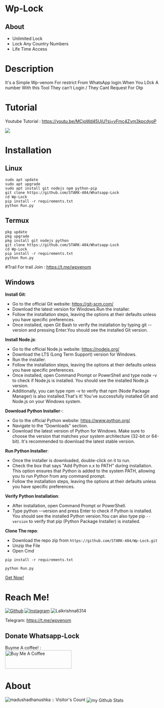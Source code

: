 #  Wp-Lock


## About
- Unlimited Lock
- Lock Any Country Numbers
- Life Time Access
# Description
It's a Simple Wp-venom  For restrict From  WhatsApp login.When You L0ck A number With this Tool They can't Login / They Cant Request For Otp

# Tutorial

Youtube Tutorial : https://youtu.be/MCjoWd45UjU?si=vFmc4Zym3kpcdyoP

<img src="https://raw.githubusercontent.com/STARK-404/Wp-Lock/refs/heads/main/images/ezgif.com-video-to-gif-converter.gif"/>

# Installation
## Linux
```
sudo apt update 
sudo apt upgrade
sudo apt install git nodejs npm python-pip
git clone https://github.com/STARK-404/Whatsapp-Lock
cd Wp-Lock
pip install -r requirements.txt
python Run.py
```
## Termux
```
pkg update 
pkg upgrade 
pkg install git nodejs python
git clone https://github.com/STARK-404/Whatsapp-Lock
cd Wp-Lock
pip install -r requirements.txt
python Run.py
```
#Trail
For trail Join :  https://t.me/wpvenom

## Windows
**Install Git**:
- Go to the official Git website: https://git-scm.com/
- Download the latest version for Windows.Run the installer.
- Follow the installation steps, leaving the options at their defaults unless you have specific preferences.
- Once installed, open Git Bash to verify the installation by typing git --version and pressing Enter.You should see the installed Git version.
  
**Install Node.js**:
- Go to the official Node.js website: https://nodejs.org/
- Download the LTS (Long Term Support) version for Windows.
- Run the installer.
- Follow the installation steps, leaving the options at their defaults unless you have specific preferences.
- Once installed, open Command Prompt or PowerShell and type node -v to check if Node.js is installed. You should see the installed Node.js version.
- Additionally, you can type npm -v to verify that npm (Node Package Manager) is also installed.That's it! You've successfully installed Git and Node.js on your Windows system.
  
**Download Python Installer**-:

- Go to the official Python website: https://www.python.org/
- Navigate to the "Downloads" section.
- Download the latest version of Python for Windows. Make sure to choose the version that matches your system architecture (32-bit or 64-bit). It's recommended to download the latest stable version.
  
**Run Python Installer**:

- Once the installer is downloaded, double-click on it to run.
- Check the box that says "Add Python x.x to PATH" during installation. This option ensures that Python is added to the system PATH, allowing you to run Python from any command prompt.
- Follow the installation steps, leaving the options at their defaults unless you have specific preferences.

**Verify Python Installation**:

- After installation, open Command Prompt or PowerShell.
- Type python --version and press Enter to check if Python is installed. You should see the installed Python version.You can also type pip `--version` to verify that pip (Python Package Installer) is installed.

**Clone The repo**:
- Download the repo zip from
`https://github.com/STARK-404/Wp-Lock.git`
- Unzip the File
- Open Cmd

  
``pip install -r requirements.txt``


  ``python Run.py``
  

<a href='mailto:unknownshooter509@gmail.com?Subject=Lock!'>Get Now!</a>

# Reach Me!
<a href="https://github.com/STARK-404/"><img title="Github" src="https://img.shields.io/badge/STARK-404-brightgreen?style=for-the-badge&logo=github"></a>
<a href="https://www.instagram.com/la1uuuuu/" target="_blank"><img src="https://img.shields.io/badge/Instagram-%23E4405F.svg?&style=flat-square&logo=instagram&logoColor=white" alt="Instagram"></a>
<img src="https://img.shields.io/twitter/follow/Lalkrishna6314?logo=twitter&r&style=for-the-badge" alt="Lalkrishna6314" />
<div id='badge'>

Telegram: https://t.me/wpvenom

## Donate Whatsapp-Lock

Buyme A coffee! :
<br>
<a href="https://www.buymeacoffee.com/mrstarkin" target="_blank"><img src="https://cdn.buymeacoffee.com/buttons/v2/default-yellow.png" alt="Buy Me A Coffee" style="height: 60px !important;width: 217px !important;" ></a>

# About 
<img src="https://profile-counter.glitch.me/{STARK-404}/count.svg" alt="madushadhanushka :: Visitor's Count" />
<img align="center" src="https://github-readme-stats.vercel.app/api?username=STARK-404&include_all_commits=true&count_private=true&show_icons=true&line_height=20&title_color=2B5BBD&icon_color=1124BB&text_color=A1A1A1&bg_color=0,000000,130F40" alt="my Github Stats"/>
